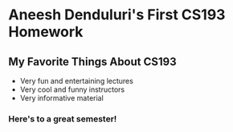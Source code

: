 # Aneesh Denduluri's First CS193 Homework
## My Favorite Things About CS193
- Very fun and entertaining lectures
- Very cool and funny instructors
- Very informative material
### Here's to a great semester!
